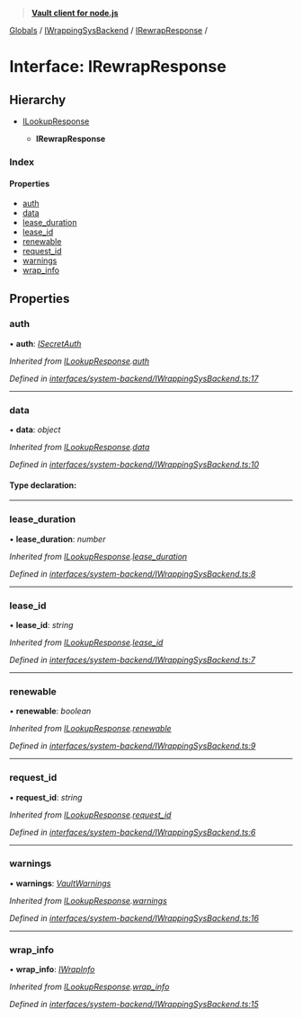 > **[Vault client for node.js](../README.md)**

[Globals](../globals.md) / [IWrappingSysBackend](../modules/iwrappingsysbackend.md) / [IRewrapResponse](iwrappingsysbackend.irewrapresponse.md) /

# Interface: IRewrapResponse

## Hierarchy

* [ILookupResponse](iwrappingsysbackend.ilookupresponse.md)

  * **IRewrapResponse**

### Index

#### Properties

* [auth](iwrappingsysbackend.irewrapresponse.md#auth)
* [data](iwrappingsysbackend.irewrapresponse.md#data)
* [lease_duration](iwrappingsysbackend.irewrapresponse.md#lease_duration)
* [lease_id](iwrappingsysbackend.irewrapresponse.md#lease_id)
* [renewable](iwrappingsysbackend.irewrapresponse.md#renewable)
* [request_id](iwrappingsysbackend.irewrapresponse.md#request_id)
* [warnings](iwrappingsysbackend.irewrapresponse.md#warnings)
* [wrap_info](iwrappingsysbackend.irewrapresponse.md#wrap_info)

## Properties

###  auth

• **auth**: *[ISecretAuth](isecretauth.md)*

*Inherited from [ILookupResponse](iwrappingsysbackend.ilookupresponse.md).[auth](iwrappingsysbackend.ilookupresponse.md#auth)*

*Defined in [interfaces/system-backend/IWrappingSysBackend.ts:17](https://github.com/theogravity/vault-tacular/blob/c36eea1/src/interfaces/system-backend/IWrappingSysBackend.ts#L17)*

___

###  data

• **data**: *object*

*Inherited from [ILookupResponse](iwrappingsysbackend.ilookupresponse.md).[data](iwrappingsysbackend.ilookupresponse.md#data)*

*Defined in [interfaces/system-backend/IWrappingSysBackend.ts:10](https://github.com/theogravity/vault-tacular/blob/c36eea1/src/interfaces/system-backend/IWrappingSysBackend.ts#L10)*

#### Type declaration:

___

###  lease_duration

• **lease_duration**: *number*

*Inherited from [ILookupResponse](iwrappingsysbackend.ilookupresponse.md).[lease_duration](iwrappingsysbackend.ilookupresponse.md#lease_duration)*

*Defined in [interfaces/system-backend/IWrappingSysBackend.ts:8](https://github.com/theogravity/vault-tacular/blob/c36eea1/src/interfaces/system-backend/IWrappingSysBackend.ts#L8)*

___

###  lease_id

• **lease_id**: *string*

*Inherited from [ILookupResponse](iwrappingsysbackend.ilookupresponse.md).[lease_id](iwrappingsysbackend.ilookupresponse.md#lease_id)*

*Defined in [interfaces/system-backend/IWrappingSysBackend.ts:7](https://github.com/theogravity/vault-tacular/blob/c36eea1/src/interfaces/system-backend/IWrappingSysBackend.ts#L7)*

___

###  renewable

• **renewable**: *boolean*

*Inherited from [ILookupResponse](iwrappingsysbackend.ilookupresponse.md).[renewable](iwrappingsysbackend.ilookupresponse.md#renewable)*

*Defined in [interfaces/system-backend/IWrappingSysBackend.ts:9](https://github.com/theogravity/vault-tacular/blob/c36eea1/src/interfaces/system-backend/IWrappingSysBackend.ts#L9)*

___

###  request_id

• **request_id**: *string*

*Inherited from [ILookupResponse](iwrappingsysbackend.ilookupresponse.md).[request_id](iwrappingsysbackend.ilookupresponse.md#request_id)*

*Defined in [interfaces/system-backend/IWrappingSysBackend.ts:6](https://github.com/theogravity/vault-tacular/blob/c36eea1/src/interfaces/system-backend/IWrappingSysBackend.ts#L6)*

___

###  warnings

• **warnings**: *[VaultWarnings](../globals.md#vaultwarnings)*

*Inherited from [ILookupResponse](iwrappingsysbackend.ilookupresponse.md).[warnings](iwrappingsysbackend.ilookupresponse.md#warnings)*

*Defined in [interfaces/system-backend/IWrappingSysBackend.ts:16](https://github.com/theogravity/vault-tacular/blob/c36eea1/src/interfaces/system-backend/IWrappingSysBackend.ts#L16)*

___

###  wrap_info

• **wrap_info**: *[IWrapInfo](iwrapinfo.md)*

*Inherited from [ILookupResponse](iwrappingsysbackend.ilookupresponse.md).[wrap_info](iwrappingsysbackend.ilookupresponse.md#wrap_info)*

*Defined in [interfaces/system-backend/IWrappingSysBackend.ts:15](https://github.com/theogravity/vault-tacular/blob/c36eea1/src/interfaces/system-backend/IWrappingSysBackend.ts#L15)*
